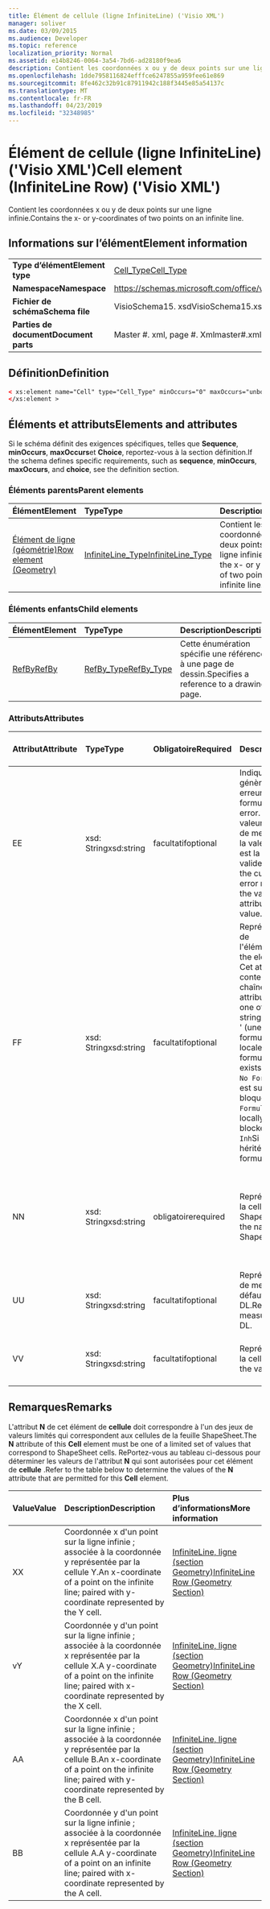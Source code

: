 ```yaml
---
title: Élément de cellule (ligne InfiniteLine) ('Visio XML')
manager: soliver
ms.date: 03/09/2015
ms.audience: Developer
ms.topic: reference
localization_priority: Normal
ms.assetid: e14b8246-0064-3a54-7bd6-ad28180f9ea6
description: Contient les coordonnées x ou y de deux points sur une ligne infinie.
ms.openlocfilehash: 1dde7958116824efffce6247855a959fee61e869
ms.sourcegitcommit: 8fe462c32b91c87911942c188f3445e85a54137c
ms.translationtype: MT
ms.contentlocale: fr-FR
ms.lasthandoff: 04/23/2019
ms.locfileid: "32348985"
---
```

# <a name="cell-element-infiniteline-row-visio-xml"></a><span data-ttu-id="d1f32-103">Élément de cellule (ligne InfiniteLine) ('Visio XML')</span><span class="sxs-lookup"><span data-stu-id="d1f32-103">Cell element (InfiniteLine Row) ('Visio XML')</span></span>

<span data-ttu-id="d1f32-104">Contient les coordonnées x ou y de deux points sur une ligne infinie.</span><span class="sxs-lookup"><span data-stu-id="d1f32-104">Contains the x- or y-coordinates of two points on an infinite line.</span></span>
  
## <a name="element-information"></a><span data-ttu-id="d1f32-105">Informations sur l’élément</span><span class="sxs-lookup"><span data-stu-id="d1f32-105">Element information</span></span>

|||
|:-----|:-----|
|<span data-ttu-id="d1f32-106">**Type d’élément**</span><span class="sxs-lookup"><span data-stu-id="d1f32-106">**Element type**</span></span> <br/> |[<span data-ttu-id="d1f32-107">Cell_Type</span><span class="sxs-lookup"><span data-stu-id="d1f32-107">Cell_Type</span></span>](cell_type-complextypevisio-xml.md) <br/> |
|<span data-ttu-id="d1f32-108">**Namespace**</span><span class="sxs-lookup"><span data-stu-id="d1f32-108">**Namespace**</span></span> <br/> |https://schemas.microsoft.com/office/visio/2012/main  <br/> |
|<span data-ttu-id="d1f32-109">**Fichier de schéma**</span><span class="sxs-lookup"><span data-stu-id="d1f32-109">**Schema file**</span></span> <br/> |<span data-ttu-id="d1f32-110">VisioSchema15. xsd</span><span class="sxs-lookup"><span data-stu-id="d1f32-110">VisioSchema15.xsd</span></span>  <br/> |
|<span data-ttu-id="d1f32-111">**Parties de document**</span><span class="sxs-lookup"><span data-stu-id="d1f32-111">**Document parts**</span></span> <br/> |<span data-ttu-id="d1f32-112">Master #. xml, page #. Xml</span><span class="sxs-lookup"><span data-stu-id="d1f32-112">master#.xml, page#.xml</span></span>  <br/> |
   
## <a name="definition"></a><span data-ttu-id="d1f32-113">Définition</span><span class="sxs-lookup"><span data-stu-id="d1f32-113">Definition</span></span>

```XML
< xs:element name="Cell" type="Cell_Type" minOccurs="0" maxOccurs="unbounded" >
</xs:element >
```

## <a name="elements-and-attributes"></a><span data-ttu-id="d1f32-114">Éléments et attributs</span><span class="sxs-lookup"><span data-stu-id="d1f32-114">Elements and attributes</span></span>

<span data-ttu-id="d1f32-115">Si le schéma définit des exigences spécifiques, telles que **Sequence**, **minOccurs**, **maxOccurs**et **Choice**, reportez-vous à la section définition.</span><span class="sxs-lookup"><span data-stu-id="d1f32-115">If the schema defines specific requirements, such as **sequence**, **minOccurs**, **maxOccurs**, and **choice**, see the definition section.</span></span> 
  
### <a name="parent-elements"></a><span data-ttu-id="d1f32-116">Éléments parents</span><span class="sxs-lookup"><span data-stu-id="d1f32-116">Parent elements</span></span>

|<span data-ttu-id="d1f32-117">**Élément**</span><span class="sxs-lookup"><span data-stu-id="d1f32-117">**Element**</span></span>|<span data-ttu-id="d1f32-118">**Type**</span><span class="sxs-lookup"><span data-stu-id="d1f32-118">**Type**</span></span>|<span data-ttu-id="d1f32-119">**Description**</span><span class="sxs-lookup"><span data-stu-id="d1f32-119">**Description**</span></span>|
|:-----|:-----|:-----|
|[<span data-ttu-id="d1f32-120">Élément de ligne (géométrie)</span><span class="sxs-lookup"><span data-stu-id="d1f32-120">Row element (Geometry)</span></span>](row-element-geometry-sectionvisio-xml.md) <br/> |[<span data-ttu-id="d1f32-121">InfiniteLine_Type</span><span class="sxs-lookup"><span data-stu-id="d1f32-121">InfiniteLine_Type</span></span>](infiniteline_type-complextypevisio-xml.md) <br/> |<span data-ttu-id="d1f32-122">Contient les coordonnées x ou y de deux points sur une ligne infinie.</span><span class="sxs-lookup"><span data-stu-id="d1f32-122">Contains the x- or y-coordinates of two points on an infinite line.</span></span>  <br/> |
   
### <a name="child-elements"></a><span data-ttu-id="d1f32-123">Éléments enfants</span><span class="sxs-lookup"><span data-stu-id="d1f32-123">Child elements</span></span>

|<span data-ttu-id="d1f32-124">**Élément**</span><span class="sxs-lookup"><span data-stu-id="d1f32-124">**Element**</span></span>|<span data-ttu-id="d1f32-125">**Type**</span><span class="sxs-lookup"><span data-stu-id="d1f32-125">**Type**</span></span>|<span data-ttu-id="d1f32-126">**Description**</span><span class="sxs-lookup"><span data-stu-id="d1f32-126">**Description**</span></span>|
|:-----|:-----|:-----|
|[<span data-ttu-id="d1f32-127">RefBy</span><span class="sxs-lookup"><span data-stu-id="d1f32-127">RefBy</span></span>](refby-element-cell_type-complextypevisio-xml.md) <br/> |[<span data-ttu-id="d1f32-128">RefBy_Type</span><span class="sxs-lookup"><span data-stu-id="d1f32-128">RefBy_Type</span></span>](refby_type-complextypevisio-xml.md) <br/> |<span data-ttu-id="d1f32-129">Cette énumération spécifie une référence à une page de dessin.</span><span class="sxs-lookup"><span data-stu-id="d1f32-129">Specifies a reference to a drawing page.</span></span>  <br/> |
   
### <a name="attributes"></a><span data-ttu-id="d1f32-130">Attributs</span><span class="sxs-lookup"><span data-stu-id="d1f32-130">Attributes</span></span>

|<span data-ttu-id="d1f32-131">**Attribut**</span><span class="sxs-lookup"><span data-stu-id="d1f32-131">**Attribute**</span></span>|<span data-ttu-id="d1f32-132">**Type**</span><span class="sxs-lookup"><span data-stu-id="d1f32-132">**Type**</span></span>|<span data-ttu-id="d1f32-133">**Obligatoire**</span><span class="sxs-lookup"><span data-stu-id="d1f32-133">**Required**</span></span>|<span data-ttu-id="d1f32-134">**Description**</span><span class="sxs-lookup"><span data-stu-id="d1f32-134">**Description**</span></span>|<span data-ttu-id="d1f32-135">**Valeurs possibles**</span><span class="sxs-lookup"><span data-stu-id="d1f32-135">**Possible values**</span></span>|
|:-----|:-----|:-----|:-----|:-----|
|<span data-ttu-id="d1f32-136">E</span><span class="sxs-lookup"><span data-stu-id="d1f32-136">E</span></span>  <br/> |<span data-ttu-id="d1f32-137">xsd: String</span><span class="sxs-lookup"><span data-stu-id="d1f32-137">xsd:string</span></span>  <br/> |<span data-ttu-id="d1f32-138">facultatif</span><span class="sxs-lookup"><span data-stu-id="d1f32-138">optional</span></span>  <br/> |<span data-ttu-id="d1f32-139">Indique que la formule génère une erreur.</span><span class="sxs-lookup"><span data-stu-id="d1f32-139">Indicates that the formula evaluates to an error.</span></span> <span data-ttu-id="d1f32-140">La valeur **E** est la valeur actuelle (chaîne de message d'erreur); la valeur de l'attribut **V** est la dernière valeur valide.</span><span class="sxs-lookup"><span data-stu-id="d1f32-140">The value of **E** is the current value (an error message string); the value of the **V** attribute is the last valid value.</span></span>  <br/> |<span data-ttu-id="d1f32-141">Chaîne de message d'erreur.</span><span class="sxs-lookup"><span data-stu-id="d1f32-141">An error message string.</span></span>  <br/> |
|<span data-ttu-id="d1f32-142">F</span><span class="sxs-lookup"><span data-stu-id="d1f32-142">F</span></span>  <br/> |<span data-ttu-id="d1f32-143">xsd: String</span><span class="sxs-lookup"><span data-stu-id="d1f32-143">xsd:string</span></span>  <br/> |<span data-ttu-id="d1f32-144">facultatif</span><span class="sxs-lookup"><span data-stu-id="d1f32-144">optional</span></span>  <br/> | <span data-ttu-id="d1f32-145">Représente la formule de l'élément.</span><span class="sxs-lookup"><span data-stu-id="d1f32-145">Represents the element's formula.</span></span> <span data-ttu-id="d1f32-146">Cet attribut peut contenir l'une des chaînes suivantes:</span><span class="sxs-lookup"><span data-stu-id="d1f32-146">This attribute can contain one of the following strings:</span></span>  <br/>  <span data-ttu-id="d1f32-147">' (une formule) 'si la formule existe localement</span><span class="sxs-lookup"><span data-stu-id="d1f32-147">'(some formula)' if the formula exists locally</span></span>  <br/>  <span data-ttu-id="d1f32-148">`No Formula`Si la formule est supprimée ou bloquée localement</span><span class="sxs-lookup"><span data-stu-id="d1f32-148">`No Formula` if the formula is locally deleted or blocked</span></span>  <br/>  <span data-ttu-id="d1f32-149">`Inh`Si la formule est héritée.</span><span class="sxs-lookup"><span data-stu-id="d1f32-149">`Inh` if the formula is inherited.</span></span>  <br/> |<span data-ttu-id="d1f32-150">Une formule.</span><span class="sxs-lookup"><span data-stu-id="d1f32-150">A formula.</span></span>  <br/> |
|<span data-ttu-id="d1f32-151">N</span><span class="sxs-lookup"><span data-stu-id="d1f32-151">N</span></span>  <br/> |<span data-ttu-id="d1f32-152">xsd: String</span><span class="sxs-lookup"><span data-stu-id="d1f32-152">xsd:string</span></span>  <br/> |<span data-ttu-id="d1f32-153">obligatoire</span><span class="sxs-lookup"><span data-stu-id="d1f32-153">required</span></span>  <br/> |<span data-ttu-id="d1f32-154">Représente le nom de la cellule ShapeSheet.</span><span class="sxs-lookup"><span data-stu-id="d1f32-154">Represents the name of the ShapeSheet cell.</span></span>  <br/> |<span data-ttu-id="d1f32-155">Nom de la cellule ShapeSheet.</span><span class="sxs-lookup"><span data-stu-id="d1f32-155">The name of the ShapeSheet cell.</span></span>  <br/> <span data-ttu-id="d1f32-156">Consultez la section Remarques ci-dessous.</span><span class="sxs-lookup"><span data-stu-id="d1f32-156">See the Remarks section below.</span></span>  <br/> |
|<span data-ttu-id="d1f32-157">U</span><span class="sxs-lookup"><span data-stu-id="d1f32-157">U</span></span>  <br/> |<span data-ttu-id="d1f32-158">xsd: String</span><span class="sxs-lookup"><span data-stu-id="d1f32-158">xsd:string</span></span>  <br/> |<span data-ttu-id="d1f32-159">facultatif</span><span class="sxs-lookup"><span data-stu-id="d1f32-159">optional</span></span>  <br/> |<span data-ttu-id="d1f32-160">Représente une unité de mesure la valeur par défaut est DL.</span><span class="sxs-lookup"><span data-stu-id="d1f32-160">Represents a unit of measure The default is DL.</span></span>  <br/> |<span data-ttu-id="d1f32-161">Unités de la cellule.</span><span class="sxs-lookup"><span data-stu-id="d1f32-161">The units of the cell.</span></span>  <br/> |
|<span data-ttu-id="d1f32-162">V</span><span class="sxs-lookup"><span data-stu-id="d1f32-162">V</span></span>  <br/> |<span data-ttu-id="d1f32-163">xsd: String</span><span class="sxs-lookup"><span data-stu-id="d1f32-163">xsd:string</span></span>  <br/> |<span data-ttu-id="d1f32-164">facultatif</span><span class="sxs-lookup"><span data-stu-id="d1f32-164">optional</span></span>  <br/> |<span data-ttu-id="d1f32-165">Représente la valeur de la cellule.</span><span class="sxs-lookup"><span data-stu-id="d1f32-165">Represents the value of the cell.</span></span>  <br/> |<span data-ttu-id="d1f32-166">Valeur de la cellule ShapeSheet.</span><span class="sxs-lookup"><span data-stu-id="d1f32-166">The value of the ShapeSheet cell.</span></span>  <br/> |
   
## <a name="remarks"></a><span data-ttu-id="d1f32-167">Remarques</span><span class="sxs-lookup"><span data-stu-id="d1f32-167">Remarks</span></span>

<span data-ttu-id="d1f32-168">L'attribut **N** de cet élément de **cellule** doit correspondre à l'un des jeux de valeurs limités qui correspondent aux cellules de la feuille ShapeSheet.</span><span class="sxs-lookup"><span data-stu-id="d1f32-168">The **N** attribute of this **Cell** element must be one of a limited set of values that correspond to ShapeSheet cells.</span></span> <span data-ttu-id="d1f32-169">RePortez-vous au tableau ci-dessous pour déterminer les valeurs de l'attribut **N** qui sont autorisées pour cet élément de **cellule** .</span><span class="sxs-lookup"><span data-stu-id="d1f32-169">Refer to the table below to determine the values of the **N** attribute that are permitted for this **Cell** element.</span></span> 
  
|<span data-ttu-id="d1f32-170">**Value**</span><span class="sxs-lookup"><span data-stu-id="d1f32-170">**Value**</span></span>|<span data-ttu-id="d1f32-171">**Description**</span><span class="sxs-lookup"><span data-stu-id="d1f32-171">**Description**</span></span>|<span data-ttu-id="d1f32-172">**Plus d’informations**</span><span class="sxs-lookup"><span data-stu-id="d1f32-172">**More information**</span></span>|
|:-----|:-----|:-----|
|<span data-ttu-id="d1f32-173">X</span><span class="sxs-lookup"><span data-stu-id="d1f32-173">X</span></span>  <br/> |<span data-ttu-id="d1f32-174">Coordonnée x d'un point sur la ligne infinie ; associée à la coordonnée y représentée par la cellule Y.</span><span class="sxs-lookup"><span data-stu-id="d1f32-174">An x-coordinate of a point on the infinite line; paired with y-coordinate represented by the Y cell.</span></span>  <br/> |[<span data-ttu-id="d1f32-175">InfiniteLine, ligne (section Geometry)</span><span class="sxs-lookup"><span data-stu-id="d1f32-175">InfiniteLine Row (Geometry Section)</span></span>](infiniteline-row-geometry-section.md) <br/> |
|<span data-ttu-id="d1f32-176">v</span><span class="sxs-lookup"><span data-stu-id="d1f32-176">Y</span></span>  <br/> |<span data-ttu-id="d1f32-177">Coordonnée y d'un point sur la ligne infinie ; associée à la coordonnée x représentée par la cellule X.</span><span class="sxs-lookup"><span data-stu-id="d1f32-177">A y-coordinate of a point on the infinite line; paired with x-coordinate represented by the X cell.</span></span>  <br/> |[<span data-ttu-id="d1f32-178">InfiniteLine, ligne (section Geometry)</span><span class="sxs-lookup"><span data-stu-id="d1f32-178">InfiniteLine Row (Geometry Section)</span></span>](infiniteline-row-geometry-section.md) <br/> |
|<span data-ttu-id="d1f32-179">A</span><span class="sxs-lookup"><span data-stu-id="d1f32-179">A</span></span>  <br/> |<span data-ttu-id="d1f32-180">Coordonnée x d'un point sur la ligne infinie ; associée à la coordonnée y représentée par la cellule B.</span><span class="sxs-lookup"><span data-stu-id="d1f32-180">An x-coordinate of a point on the infinite line; paired with y-coordinate represented by the B cell.</span></span>  <br/> |[<span data-ttu-id="d1f32-181">InfiniteLine, ligne (section Geometry)</span><span class="sxs-lookup"><span data-stu-id="d1f32-181">InfiniteLine Row (Geometry Section)</span></span>](infiniteline-row-geometry-section.md) <br/> |
|<span data-ttu-id="d1f32-182">B</span><span class="sxs-lookup"><span data-stu-id="d1f32-182">B</span></span>  <br/> |<span data-ttu-id="d1f32-183">Coordonnée y d'un point sur la ligne infinie ; associée à la coordonnée x représentée par la cellule A.</span><span class="sxs-lookup"><span data-stu-id="d1f32-183">A y-coordinate of a point on an infinite line; paired with x-coordinate represented by the A cell.</span></span>  <br/> |[<span data-ttu-id="d1f32-184">InfiniteLine, ligne (section Geometry)</span><span class="sxs-lookup"><span data-stu-id="d1f32-184">InfiniteLine Row (Geometry Section)</span></span>](infiniteline-row-geometry-section.md) <br/> |
   

